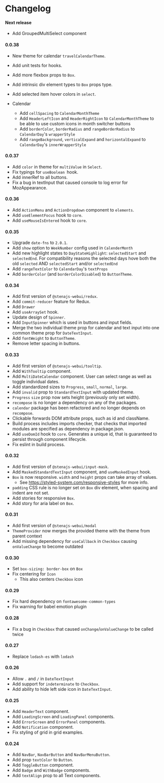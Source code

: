 # Changelog

#### Next release

* Add GroupedMultiSelect component

#### 0.0.38

* New theme for calendar `travelCalendarTheme`.
* Add unit tests for hooks.
* Add more flexbox props to `Box`.
* Add intrinsic div element types to `Box` props type.
* Add selected item hover colors in `select`.

* Calendar
  * Add `cellSpacing` to `CalendarMonthTheme`
  * Add `HeaderLeftIcon` and `HeaderRightIcon` to `CalendarMonthTheme` to be able to use custom icons in month switcher buttons
  * Add `borderColor`, `borderRadius` and `rangeBorderRadius` to `CalendarDay`'s `wrapperStyle`
  * Add `rangeBackground`, `verticalExpand` and `horizontalExpand` to `CalendarDay`'s `innerWrapperStyle`

#### 0.0.37

* Add `color` in theme for `multiValue` in `Select`.
* Fix typings for `useBoolean `hook. 
* Add innerRef to all buttons.
* Fix a bug in textInput that caused console to log error for MozAppearance.

#### 0.0.36

* Add `ActionMenu` and `ActionDropdown` component to `elements`.
* Add `useElementFocus` hook to `core`.
* Add `useMouseIsEntered` hook to `core`.

#### 0.0.35

* Upgrade `date-fns` to `2.0.1`.
* Add `show` option to `WeekNumber` config used in `CalenderMonth`
* Add new highlight states to `DayStateHighlight`: `selectedStart` and `selectedEnd`. For compatibility reasons the selected days hove both the old `selected` AND `selectedStart` and/or `selectedEnd`
* Add `rangeTextColor` to `CalendarDay`'s `textProps`
* Add `borderColor` (and `borderColorDisabled`) to `ButtonTheme`.

#### 0.0.34

* Add first version of `@stenajs-webui/redux`.
* Add `commit-reducer` feature for Redux.
* Add `Drawer`
* Add `useArraySet` hook.
* Update design of `Spinner`.
* Add `InputSpinner` which is used in buttons and input fields.
* Merge the two individual theme prop for calendar and text input into one common theme prop for `DateTextInput`.
* Add `fontWeight` to `ButtonTheme`.
* Remove letter spacing in buttons.

#### 0.0.33

* Add first version of `@stenajs-webui/tooltip`.
* Add `WithTooltip` component.
* Add `MultiDateCalendar` component. User can select range as well as toggle individual dates.
* Add standardized sizes to `Progress`, `small`, `normal`, `large`.
* Add `invalid` prop to `StandardTextInput` with updated theme.
* `Progress` `size` prop now sets height (previously only set width).
* `recompose` is no longer a dependency on any of the packages.
* `calendar` package has been refactored and no longer depends on `recompose`.
* Clickable forwards DOM attribute props, such as id and className.
* Build process includes imports checker, that checks that imported modules are specified as dependency in package.json.
* Add `useDomId` hook to `core`. Generates a unique id, that is guaranteed to persist through component lifecycle.
* Fix eslint in build process.

#### 0.0.32

* Add first version of `@stenajs-webui/input-mask`.
* Add `MaskedStandardTextInput` component, and `useMaskedInput` hook.
* `Box` is now responsive. `width` and `height` props can take array of values.
    * See https://styled-system.com/responsive-styles for more info.
* `padding` CSS rule is no longer set on `Box` div element, when spacing and indent are not set.
* Add stories for responsive `Box`.
* Add story for aria label on `Box`.

#### 0.0.31

* Add first version of `@stenajs-webui/modal`
* `ThemeProvider` now merges the provided theme with the theme from parent context
* Add missing dependency for `useCallback` in `Checkbox` causing `onValueChange` to become outdated

#### 0.0.30

* Set `box-sizing: border-box` on `Box`
* Fix centering for `Icon`
    * This also centers `Checkbox` icon

#### 0.0.29

* Fix hard dependency on `fontawesome-common-types`
* Fix warning for babel emotion plugin

#### 0.0.28

* Fix a bug in `Checkbox` that caused `onChange`/`onValueChange` to be called twice

#### 0.0.27

* Replace `lodash-es` with `lodash`

#### 0.0.26

* Allow `.` and `/` in `DateTextInput`
* Add support for `indeterminate` to `Checkbox`.
* Add ability to hide left side icon in `DateTextInput`.

#### 0.0.25

* Add `HeaderText` component.
* Add `LoadingScreen` and `LoadingPanel` components.
* Add `ErrorScreen` and `ErrorPanel` components.
* Add `Notification` component.
* Fix styling of grid in grid examples.

#### 0.0.24

* Add `NavBar`, `NavBarButton` and `NavBarMenuButton`.
* Add prop `textColor` to `Button`.
* Add `ToggleButton` component.
* Add `Badge` and `WithBadge` components.
* Add `textAlign` prop to all Text components.
